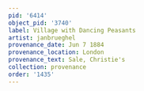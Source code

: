 ```yaml
---
pid: '6414'
object_pid: '3740'
label: Village with Dancing Peasants
artist: janbrueghel
provenance_date: Jun 7 1884
provenance_location: London
provenance_text: Sale, Christie's
collection: provenance
order: '1435'
---
```

